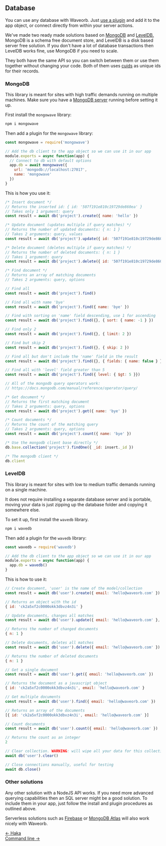 ## Database

You can use any database with Waveorb. Just [use a plugin](/doc/plugins.html) and add it to the app object, or connect directly from within your server actions.

We've made two ready made solutions based on [MongoDB](https://mongodb.com) and [LevelDB.](https://github.com/google/leveldb) MongoDB is a schema free document store, and LevelDB is a disk based server free solution. If you don't have a lot of database transactions then LevelDB works fine, use MongoDB if you need to scale.

They both have the same API so you can switch between them or use them together without changing your code. Both of them uses [cuids](https://github.com/ericelliott/cuid) as unique ids for their records.

### MongoDB

This library is meant for sites with high traffic demands running on multiple machines. Make sure you have a [MongoDB server](https://docs.mongodb.com/manual/installation/) running before setting it up.

First install the `mongowave` library:
```bash
npm i mongowave
```

Then add a plugin for the `mongowave` library:
```js
const mongowave = require('mongowave')

// Add the db client to the app object so we can use it in our app
module.exports = async function(app) {
  // Connect to db with default options
  app.db = await mongowave({
    url: 'mongodb://localhost:27017',
    name: 'mongowave'
  })
}
```

This is how you use it:
```js
/* Insert document */
// Returns the inserted id: { id: '507f191e810c19729de860ea' }
// Takes only 1 argument: query
const result = await db('project').create({ name: 'hello' })

/* Update document (updates multiple if query matches) */
// Returns the number of updated documents: { n: 1 }
// Takes 2 arguments: query, values
const result = await db('project').update({ id: '507f191e810c19729de860ea' }, { name: 'bye' })

/* Delete document (deletes multiple if query matches) */
// Returns the number of deleted documents: { n: 1 }
// Takes 1 argument: query
const result = await db('project').delete({ id: '507f191e810c19729de860ea' })

/* Find document */
// Returns an array of matching documents
// Takes 2 arguments: query, options

// Find all
const result = await db('project').find()

// Find all with name 'bye'
const result = await db('project').find({ name: 'bye' })

// Find with sorting on 'name' field descending, use 1 for ascending
const result = await db('project').find({}, { sort: { name: -1 } })

// Find only 2
const result = await db('project').find({}, { limit: 2 })

// Find but skip 2
const result = await db('project').find({}, { skip: 2 })

// Find all but don't include the 'name' field in the result
const result = await db('project').find({}, { fields: { name: false } })

// Find all with 'level' field greater than 5
const result = await db('project').find({ level: { $gt: 5 }})

// All of the mongodb query operators work:
// https://docs.mongodb.com/manual/reference/operator/query/

/* Get document */
// Returns the first matching document
// Takes 2 arguments: query, options
const result = await db('project').get({ name: 'bye' })

/* Count documents */
// Returns the count of the matching query
// Takes 2 arguments: query, options
const result = await db('project').count({ name: 'bye' })

/* Use the mongodb client base directly */
db.base.collection('project').findOne({ _id: insert._id })

/* The mongodb client */
db.client
```

### LevelDB
This library is meant for sites with low to medium traffic demands running on a single machine.

It does not require installing a separate database server and is portable, moving your data is just zipping up the database folder and copying it somewhere else.

To set it up, first install the `wavedb` library.
```bash
npm i wavedb
```

Then add a plugin for the `wavedb` library:
```js
const wavedb = require('wavedb')

// Add the db client to the app object so we can use it in our app
module.exports = async function(app) {
  app.db = wavedb()
}
```

This is how to use it:
```js
// Create document, 'user' is the name of the model/collection
const result = await db('user').create({ email: 'hello@waveorb.com' })

// Returns an object with the id
{ id: 'ck2a5xf2c0000okk3dbvz4n3i' }

// Update documents, changes all matches
const result = await db('user').update({ email: 'hello@waveorb.com' }, { email: 'vidar@waveorb.com' })

// Returns the number of changed documents
{ n: 1 }

// Delete documents, deletes all matches
const result = await db('user').delete({ email: 'hello@waveorb.com' })

// Returns the number of deleted documents
{ n: 1 }

// Get a single document
const result = await db('user').get({ email: 'hello@waveorb.com' })

// Returns the document as a javascript object
{ id: 'ck2a5xf2c0000okk3dbvz4n3i', email: 'hello@waveorb.com' }

// Get multiple documents
const result = await db('user').find({ email: 'hello@waveorb.com' })

// Returns an array of the documents
[{ id: 'ck2a5xf2c0000okk3dbvz4n3i', email: 'hello@waveorb.com' }]

// Count documents
const result = await db('user').count({ email: 'hello@waveorb.com' })

// Returns the count as an integer
2

// Clear collection. WARNING: will wipe all your data for this collection
await db('user').clear()

// Close connections manually, useful for testing
await db.close()
```

### Other solutions

Any other solution with a NodeJS API works. If you need more advanced querying capabilities then an SQL server might be a good solution. To include them in your app, just follow the install and plugin procedures as outlined above.

Serverless solutions such as [Firebase](firebase.google.com) or [MongoDB Atlas](https://www.mongodb.com/cloud/atlas) will also work nicely with Waveorb.

<div class="nav">
  <div><a href="/doc/haka.html">&larr; Haka</a></div>
  <div><a href="/doc/command-line.html">Command line &rarr;</a></div>
</div>